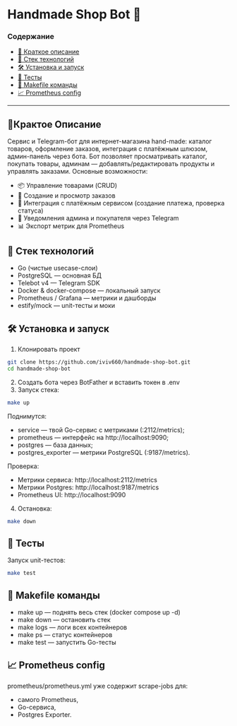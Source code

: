 # Handmade Shop Bot 🧶

### Cодержание
- [📄 Краткое описание](#-крактое-описание)
- [🚀 Стек технологий](#-стек-технологий)
- [🛠️ Установка и запуск](#️-установка-и-запуск)
- [🧪 Тесты](#-тесты)
- [📜 Makefile команды](#-makefile-команды)
- [📈 Prometheus config](#-prometheus-config)
---
## 📄Крактое Описание
Сервис и Telegram-бот для интернет-магазина hand-made: каталог товаров, оформление заказов, интеграция с платёжным шлюзом, админ-панель через бота. Бот позволяет просматривать каталог, покупать товары, админам — добавлять/редактировать продукты и управлять заказами.
Основные возможности:
- 📦 Управление товарами (CRUD)
- 🛒 Создание и просмотр заказов
- 🔗 Интеграция с платёжным сервисом (создание платежа, проверка статуса)
- 🔔 Уведомления админа и покупателя через Telegram
- 📊 Экспорт метрик для Prometheus
  
## 🚀 Стек технологий
- Go (чистые usecase-слои)
- PostgreSQL — основная БД
- Telebot v4 — Telegram SDK
- Docker & docker-compose — локальный запуск
- Prometheus / Grafana — метрики и дашборды
- estify/mock — unit-тесты и моки

## 🛠️ Установка и запуск

1. Клонировать проект
```bash
git clone https://github.com/iviv660/handmade-shop-bot.git
cd handmade-shop-bot
```
2. Создать бота через BotFather и вставить токен в .env
3. Запуск стека:
```bash
make up
```
Поднимутся: 
- service — твой Go-сервис с метриками (:2112/metrics);
- prometheus — интерфейс на http://localhost:9090;
- postgres — база данных;
- postgres_exporter — метрики PostgreSQL (:9187/metrics). 

Проверка:
- Метрики сервиса: http://localhost:2112/metrics 
- Метрики Postgres: http://localhost:9187/metrics 
- Prometheus UI: http://localhost:9090
4. Остановка:
```bash
make down 
```

## 🧪 Тесты
Запуск unit-тестов:
```bash 
make test
```

## 📜 Makefile команды

- make up — поднять весь стек (docker compose up -d)
- make down — остановить стек
- make logs — логи всех контейнеров
- make ps — статус контейнеров
- make test — запустить Go-тесты

## 📈 Prometheus config
prometheus/prometheus.yml уже содержит scrape-jobs для:
- самого Prometheus,
- Go-сервиса,
- Postgres Exporter.
